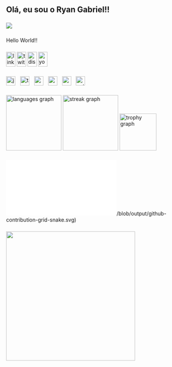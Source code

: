 ## Olá, eu sou o Ryan Gabriel!!

###

<div align="left">
  <img src="https://profile-counter.glitch.me/RyanGabss/count.svg?"  />
</div>

###

<p align="left">Hello World!!</p>

###


<div align="left">
  <img src="https://raw.githubusercontent.com/maurodesouza/profile-readme-generator/master/src/assets/icons/social/linkedin/default.svg" width="25" height="40" alt="linkedin logo"  />
  <img src="https://raw.githubusercontent.com/maurodesouza/profile-readme-generator/master/src/assets/icons/social/twitter/default.svg" width="25" height="40" alt="twitter logo"  />
  <img src="https://raw.githubusercontent.com/maurodesouza/profile-readme-generator/master/src/assets/icons/social/discord/default.svg" width="25" height="40" alt="discord logo"  />
  <img src="https://raw.githubusercontent.com/maurodesouza/profile-readme-generator/master/src/assets/icons/social/youtube/default.svg" width="25" height="40" alt="youtube logo"  />
</div>

###

<div align="left">
  <img src="https://cdn.jsdelivr.net/gh/devicons/devicon/icons/javascript/javascript-original.svg" height="25" alt="javascript logo"  />
  <img width="5" />
  <img src="https://cdn.jsdelivr.net/gh/devicons/devicon/icons/typescript/typescript-original.svg" height="25" alt="typescript logo"  />
  <img width="5" />
  <img src="https://cdn.jsdelivr.net/gh/devicons/devicon/icons/nodejs/nodejs-original.svg" height="25" alt="nodejs logo"  />
  <img width="5" />
  <img src="https://cdn.jsdelivr.net/gh/devicons/devicon/icons/react/react-original.svg" height="25" alt="react logo"  />
  <img width="5" />
  <img src="https://cdn.jsdelivr.net/gh/devicons/devicon/icons/mysql/mysql-original.svg" height="25" alt="mysql logo"  />
  <img width="5" />
  <img src="https://cdn.jsdelivr.net/gh/devicons/devicon/icons/python/python-original.svg" height="25" alt="python logo"  />
</div>
<h></h>

###

<div align="left">
  <img src="https://github-readme-stats.vercel.app/api/top-langs?username=RyanGabss&locale=en&hide_title=false&layout=compact&card_width=320&langs_count=5&theme=gotham&hide_border=false&order=2" height="150" alt="languages graph"  />
  <img src="https://streak-stats.demolab.com?user=RyanGabss&locale=en&mode=weekly&theme=gotham&hide_border=false&border_radius=5&order=3" height="150" alt="streak graph"  />
  <img src="https://github-profile-trophy.vercel.app?username=RyanGabss&theme=onestar&column=-1&row=1&margin-w=8&margin-h=8&no-bg=true&no-frame=true&order=4" height="100" alt="trophy graph"  />
</div>

<h></h>

###

![snake gif]([https://github.com/RyanGabss/RyanGabss/edit/main/README.md)/blob/output/github-contribution-grid-snake.svg)

###

<div align="left">
  <img height="350" src="https://user-images.githubusercontent.com/74038190/225813708-98b745f2-7d22-48cf-9150-083f1b00d6c9.gif"  />
</div>

###
